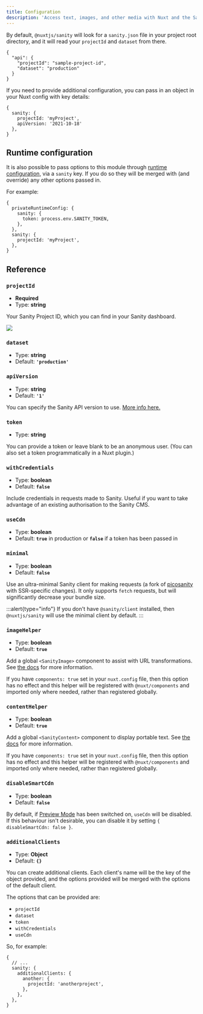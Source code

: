 ```yaml
---
title: Configuration
description: 'Access text, images, and other media with Nuxt and the Sanity headless CMS.'
---
```


By default, `@nuxtjs/sanity` will look for a `sanity.json` file in your project root directory, and it will read your `projectId` and `dataset` from there.

```json{}[sanity.json]
{
  "api": {
    "projectId": "sample-project-id",
    "dataset": "production"
  }
}
```

If you need to provide additional configuration, you can pass in an object in your Nuxt config with key details:

```js{}[nuxt.config.js]
{
  sanity: {
    projectId: 'myProject',
    apiVersion: '2021-10-18'
  },
}
```

## Runtime configuration

It is also possible to pass options to this module through [runtime configuration](https://nuxtjs.org/guide/runtime-config/), via a `sanity` key. If you do so they will be merged with (and override) any other options passed in.

For example:

```js{}[nuxt.config.js]
{
  privateRuntimeConfig: {
    sanity: {
      token: process.env.SANITY_TOKEN,
    },
  },
  sanity: {
    projectId: 'myProject',
  },
}
```

## Reference

### `projectId`

- **Required**
- Type: **string**

Your Sanity Project ID, which you can find in your Sanity dashboard.

![](/sanity-dashboard.png)

### `dataset`

- Type: **string**
- Default: **`'production'`**

### `apiVersion`

- Type: **string**
- Default: **`'1'`**

You can specify the Sanity API version to use. [More info here.](https://www.sanity.io/help/js-client-api-version)

### `token`

- Type: **string**

You can provide a token or leave blank to be an anonymous user. (You can also set a token programmatically in a Nuxt plugin.)

### `withCredentials`

- Type: **boolean**
- Default: **`false`**

Include credentials in requests made to Sanity. Useful if you want to take advantage of an existing authorisation to the Sanity CMS.

### `useCdn`

- Type: **boolean**
- Default: **`true`** in production or **`false`** if a token has been passed in

### `minimal`

- Type: **boolean**
- Default: **`false`**

Use an ultra-minimal Sanity client for making requests (a fork of [picosanity](https://github.com/rexxars/picosanity) with SSR-specific changes). It only supports `fetch` requests, but will significantly decrease your bundle size.

:::alert{type="info"}
If you don't have `@sanity/client` installed, then `@nuxtjs/sanity` will use the minimal client by default.
:::

### `imageHelper`

- Type: **boolean**
- Default: **`true`**

Add a global `<SanityImage>` component to assist with URL transformations. See [the docs](/helpers/images) for more information.

If you have `components: true` set in your `nuxt.config` file, then this option has no effect and this helper will be registered with `@nuxt/components` and imported only where needed, rather than registered globally.

### `contentHelper`

- Type: **boolean**
- Default: **`true`**

Add a global `<SanityContent>` component to display portable text. See [the docs](/helpers/portable-text) for more information.

If you have `components: true` set in your `nuxt.config` file, then this option has no effect and this helper will be registered with `@nuxt/components` and imported only where needed, rather than registered globally.

### `disableSmartCdn`

- Type: **boolean**
- Default: **`false`**

By default, if [Preview Mode](https://nuxtjs.org/docs/2.x/features/live-preview) has been switched on, `useCdn` will be disabled. If this behaviour isn't desirable, you can disable it by setting `{ disableSmartCdn: false }`.

### `additionalClients`

- Type: **Object**
- Default: **`{}`**

You can create additional clients. Each client's name will be the key of the object provided, and the options provided will be merged with the options of the default client.

The options that can be provided are:

- `projectId`
- `dataset`
- `token`
- `withCredentials`
- `useCdn`

So, for example:

```js{}[nuxt.config.js]
{
  // ...
  sanity: {
    additionalClients: {
      another: {
        projectId: 'anotherproject',
      },
    },
  },
}
```

